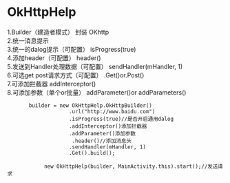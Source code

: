 # OkHttpHelp
1.Builder（建造者模式） 封装 OKhttp 
<br />
2.统一消息提示
<br />
3.统一的dalog提示（可配置）       isProgress(true)
<br />
4.添加header（可配置）           header()
<br />
5.发送到Handler处理数据（可配置） sendHandler(mHandler, 1)
<br />
6.可选get post请求方式（可配置） .Get()or.Post()
<br />
7.可添加拦截器                   addInterceptor()
<br />
8.可添加参数（单个or批量）       addParameter()or addParameters()
        
           builder = new OkHttpHelp.OkHttpBuilder()
                        .url("http://www.baidu.com")
                        .isProgress(true)//是否开启通用dalog
                        .addInterceptor()添加拦截器
                        .addParameter()添加参数
                         .header()//添加消息头
                        .sendHandler(mHandler, 1)
                        .Get().build();  
                        
                new OkHttpHelp(builder, MainActivity.this).start();//发送请求
